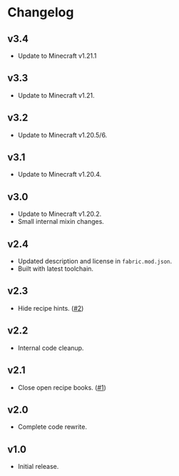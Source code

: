 # Changelog

## v3.4

* Update to Minecraft v1.21.1

## v3.3

* Update to Minecraft v1.21.

## v3.2

* Update to Minecraft v1.20.5/6.

## v3.1

* Update to Minecraft v1.20.4.

## v3.0

* Update to Minecraft v1.20.2.
* Small internal mixin changes.

## v2.4

* Updated description and license in `fabric.mod.json`.
* Built with latest toolchain.

## v2.3

* Hide recipe hints. ([#2](https://github.com/Grayray75/NoRecipeBook/issues/2))

## v2.2

* Internal code cleanup.

## v2.1

* Close open recipe books. ([#1](https://github.com/Grayray75/NoRecipeBook/issues/1))

## v2.0

* Complete code rewrite.

## v1.0

* Initial release.
